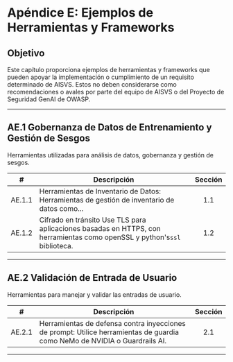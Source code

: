 # Apéndice E: Ejemplos de Herramientas y Frameworks

## Objetivo

Este capítulo proporciona ejemplos de herramientas y frameworks que pueden apoyar la implementación o cumplimiento de un requisito determinado de AISVS. Estos no deben considerarse como recomendaciones o avales por parte del equipo de AISVS o del Proyecto de Seguridad GenAI de OWASP.

---

## AE.1 Gobernanza de Datos de Entrenamiento y Gestión de Sesgos

Herramientas utilizadas para análisis de datos, gobernanza y gestión de sesgos.

|   #    | Descripción                                                                                                               | Sección |
| :----: | ------------------------------------------------------------------------------------------------------------------------- | :-----: |
| AE.1.1 | Herramientas de Inventario de Datos: Herramientas de gestión de inventario de datos como...                               |   1.1   |
| AE.1.2 | Cifrado en tránsito Use TLS para aplicaciones basadas en HTTPS, con herramientas como openSSL y python's`ssl` biblioteca. |   1.2   |

---

## AE.2 Validación de Entrada de Usuario

Herramientas para manejar y validar las entradas de usuario.

|   #    | Descripción                                                                                                                | Sección |
| :----: | -------------------------------------------------------------------------------------------------------------------------- | :-----: |
| AE.2.1 | Herramientas de defensa contra inyecciones de prompt: Utilice herramientas de guardia como NeMo de NVIDIA o Guardrails AI. |   2.1   |

---

